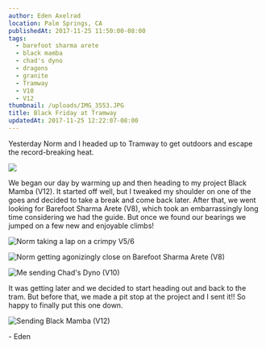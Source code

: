 ```yaml
---
author: Eden Axelrad
location: Palm Springs, CA
publishedAt: 2017-11-25 11:50:00-08:00
tags:
  - barefoot sharma arete
  - black mamba
  - chad's dyno
  - dragons
  - granite
  - Tramway
  - V10
  - V12
thumbnail: /uploads/IMG_3553.JPG
title: Black Friday at Tramway
updatedAt: 2017-11-25 12:22:07-08:00
---
```


Yesterday Norm and I headed up to Tramway to get outdoors and escape the record-breaking heat.

![](/uploads/IMG_3553.JPG)

We began our day by warming up and then heading to my project Black Mamba (V12). It started off well, but I tweaked my shoulder on one of the goes and decided to take a break and come back later. After that, we went looking for Barefoot Sharma Arete (V8), which took an embarrassingly long time considering we had the guide. But once we found our bearings we jumped on a few new and enjoyable climbs!

![Norm taking a lap on a crimpy V5/6](/uploads/IMG_3528.JPG)

![Norm getting agonizingly close on Barefoot Sharma Arete (V8)](/uploads/IMG_3550.JPG)

![Me sending Chad's Dyno (V10)](/uploads/IMG_3572.jpg)

It was getting later and we decided to start heading out and back to the tram. But before that, we made a pit stop at the project and I sent it!! So happy to finally put this one down.

![Sending Black Mamba (V12)](/uploads/IMG_3571.JPG)

\- Eden
